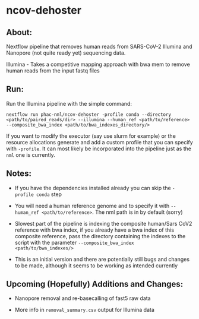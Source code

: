 # ncov-dehoster

## About:
Nextflow pipeline that removes human reads from SARS-CoV-2 Illumina and Nanopore (not quite ready yet) sequencing data.

Illumina - Takes a competitive mapping approach with bwa mem to remove human reads from the input fastq files

## Run:
Run the Illumina pipeline with the simple command:

```
nextflow run phac-nml/ncov-dehoster -profile conda --directory <path/to/paired_reads/dir> --illumina --human_ref <path/to/reference> --composite_bwa_index <path/to/bwa_indexes_directory/>
```

If you want to modify the executor (say use slurm for example) or the resource allocations generate and add a custom profile that you can specify with `-profile`. It can most likely be incorporated into the pipeline just as the `nml` one is currently.

## Notes:

- If you have the dependencies installed already you can skip the `-profile conda` step

- You will need a human reference genome and to specify it with `--human_ref <path/to/reference>`. The nml path is in by default (sorry)

- Slowest part of the pipeline is indexing the composite human/Sars CoV2 reference with bwa index, if you already have a bwa index of this composite reference, pass the directory containing the indexes to the script with the parameter `--composite_bwa_index <path/to/bwa_indexes/>`

- This is an initial version and there are potentially still bugs and changes to be made, although it seems to be working as intended currently

## Upcoming (Hopefully) Additions and Changes:

- Nanopore removal and re-basecalling of fast5 raw data

- More info in `removal_summary.csv` output for Illumina data
